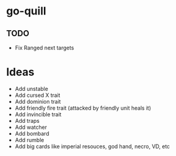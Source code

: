 # go-quill

## TODO
- Fix Ranged next targets

# Ideas
- Add unstable
- Add cursed X trait
- Add dominion trait
- Add friendly fire trait (attacked by friendly unit heals it)
- Add invincible trait
- Add traps
- Add watcher
- Add bombard
- Add rumble
- Add big cards like imperial resouces, god hand, necro, VD, etc

